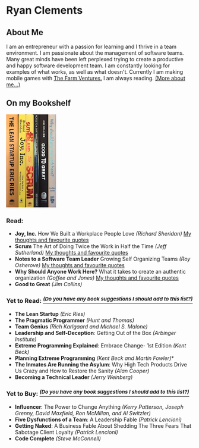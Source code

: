 # Ryan Clements
## About Me

I am an entrepreneur with a passion for learning and I thrive in a team environment. I am passionate about the management of software teams. Many great minds have been left perplexed trying to create a productive and happy software development team. I am constantly looking for examples of what works, as well as what doesn't. Currently I am making mobile games with [The Farm Ventures.](http://www.thefarmventures.com) I am always reading. [(More about me...)](aboutme.md)

## On my Bookshelf
<img src="books/img/theleanstartup-spine.jpg"><img src="books/img/joyinc-spine.JPG"><img src="books/img/scrum-spine.jpg"><img src="books/img/notestoasoftwareteamleader-spine.JPG"><img src="books/img/goodtogreat-spine.JPG"><img src="books/img/whyshouldanyoneworkhere-spine.JPG">
### Read:
- **Joy, Inc.** How We Built a Workplace People Love *(Richard Sheridan)* [My thoughts and favourite quotes](books/joyinc.md)
- **Scrum** The Art of Doing Twice the Work in Half the Time *(Jeff Sutherland)* [My thoughts and favourite quotes](books/scrum.md)
- **Notes to a Software Team Leader** Growing Self Organizing Teams *(Roy Osherove)* [My thoughts and favourite quotes](books/notestoasoftwareteamleader.md)
- **Why Should Anyone Work Here?** What it takes to create an authentic organization *(Goffee and Jones)* [My thoughts and favourite quotes](books/whyshouldanyoneworkhere.md)
- **Good to Great** *(Jim Collins)*

### Yet to Read: [*<sup>(Do you have any book suggestions I should add to this list?)</sup>*](https://github.com/Roar1827/Ryan-Clements/issues/new?title=Book%20Suggestion:%20{Title%20Here}&body=The%20reason%20I%20think%20you%20would%20benefit%20from%20this%20book%20is-)
- **The Lean Startup** *(Eric Ries)*
- **The Pragmatic Programmer** *(Hunt and Thomas)*
- **Team Genius** *(Rich Karlgaard and Michael S. Malone)*
- **Leadership and Self-Deception**: Getting Out of the Box *(Arbinger Institute)*
- **Extreme Programming Explained**: Embrace Change- 1st Edition *(Kent Beck)*
- **Planning Extreme Programming** *(Kent Beck and Martin Fowler)**
- **The Inmates Are Running the Asylum**: Why High Tech Products Drive Us Crazy and How to Restore the Sanity *(Alan Cooper)*
- **Becoming a Technical Leader** *(Jerry Weinberg)*

### Yet to Buy: [*<sup>(Do you have any book suggestions I should add to this list?)</sup>*](https://github.com/Roar1827/Ryan-Clements/issues/new?title=Book%20Suggestion:%20{Title%20Here}&body=The%20reason%20I%20think%20you%20would%20benefit%20from%20this%20book%20is-)
- **Influencer**: The Power to Change Anything *(Kerry Patterson, Joseph Grenny, David Maxfield, Ron McMillan, and Al Switzler)*
- **Five Dysfunctions of a Team**: A Leadership Fable *(Patrick Lencioni)*
- **Getting Naked**: A Business Fable About Shedding The Three Fears That Sabotage Client Loyalty *(Patrick Lencioni)*
- **Code Complete** *(Steve McConnell)*
